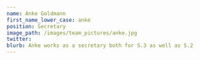```yaml
---
name: Anke Goldmann
first_name_lower_case: anke
position: Secretary
image_path: /images/team_pictures/anke.jpg
twitter:
blurb: Anke works as a secretary both for S.3 as well as S.2
---
```

